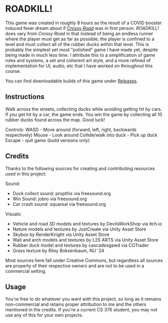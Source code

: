 # ROADKILL!
 
This game was created in roughly 8 hours as the result of a COVID booster induced fever dream about if [*Crossy Road*](https://en.wikipedia.org/wiki/Crossy_Road) was in first person. *ROADKILL!* does vary from *Crossy Road* in that instead of being an endless runner where the player must get as far as possible, the player is confined to a level and must collect all of the rubber ducks within that level. This is probably the simplest yet most "polished" game I have made yet, despite being made in much less time. I attribute this to a simplification of game rules and systems, a set and coherent art style, and a more refined of implementation for UI, audio, etc that I have worked on throughout this course.

You can find downloadable builds of this game under [Releases](https://github.com/jackburkhardt/roadkill/releases).

## Instructions
Walk across the streets, collecting ducks while avoiding getting hit by cars. If you get hit by a car, the game ends. You win the game by collecting all 10 rubber ducks found across the map. Good luck!

Controls:
WASD - Move around (forward, left, right, backwards respectively)
Mouse - Look around
Collide/walk into duck - Pick up duck
Escape - quit game (build versions only)

## Credits
Thanks to the following sources for creating and contributing resources used in this project:

Sound:
- Duck collect sound: propthis via freesound.org
- Win Sound: jobro via freesound.org
- Car crash sound: squareal via freesound.org

Visuals:
- Vehicle and road 3D models and textures by DevilsWorkShop via itch.io
- Nature models and textures by JustCreate via Unity Asset Store
- Skybox by RenderKnight via Unity Asset Store
- Wall and arch models and textures by L2S ARTS via Unity Asset Store
- Rubber duck model and textures by cascadesgawd via CGTrader
- Grass texture by Riley Boksenbaum, NU '24

Most sources here fall under Creative Commons, but regardless all sources are property of their 
respective owners and are not to be used in a commercial setting.

## Usage
You're free to do whatever you want with this project, so long as it remains non-commercial and retains proper attribution to me and the others mentioned in the credits. If you're a current CS 376 student, you may not use any of this for your own projects.
